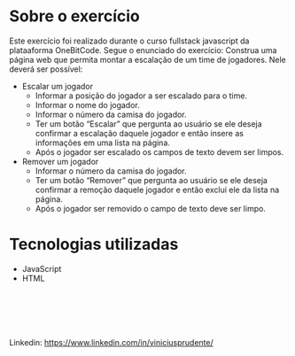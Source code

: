 # Sobre o exercício
Este exercício foi realizado durante o curso fullstack javascript da plataaforma OneBitCode. Segue o enunciado do exercício:
Construa uma página web que permita montar a escalação de um time de jogadores. Nele deverá ser possível:

- Escalar um jogador
    - Informar a posição do jogador a ser escalado para o time.
    - Informar o nome do jogador.
    - Informar o número da camisa do jogador.
    - Ter um botão “Escalar” que pergunta ao usuário se ele deseja confirmar a escalação daquele jogador e então insere as informações em uma lista na página.
    - Após o jogador ser escalado os campos de texto devem ser limpos.
- Remover um jogador
    - Informar o número da camisa do jogador.
    - Ter um botão “Remover” que pergunta ao usuário se ele deseja confirmar a remoção daquele jogador e então exclui ele da lista na página.
    - Após o jogador ser removido o campo de texto deve ser limpo.

# Tecnologias utilizadas
- JavaScript
- HTML

\
\
\
\
\
Linkedin: https://www.linkedin.com/in/viniciusprudente/
